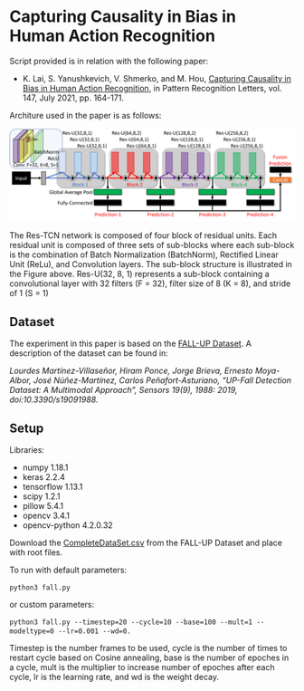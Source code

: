 # Capturing Causality in Bias in Human Action Recognition

Script provided is in relation with the following paper:

- K. Lai, S. Yanushkevich, V. Shmerko, and M. Hou, [Capturing Causality in Bias in Human Action Recognition](https://www.sciencedirect.com/science/article/abs/pii/S0167865521001380), in Pattern Recognition Letters, vol. 147, July 2021, pp. 164-171.

Architure used in the paper is as follows:

![](tcn.png)

The Res-TCN network is composed of four block of residual units. Each residual unit is composed of three sets of sub-blocks where each sub-block is the combination of Batch Normalization (BatchNorm), Rectified Linear Unit (ReLu), and Convolution layers. The sub-block structure is illustrated in the Figure above. Res-U(32, 8, 1) represents a sub-block containing a convolutional layer with 32 filters (F = 32), filter size of 8 (K = 8), and stride of 1 (S = 1)

## Dataset
The experiment in this paper is based on the [FALL-UP Dataset](https://sites.google.com/up.edu.mx/har-up/). A description of the dataset can be found in:
 
*Lourdes Martínez-Villaseñor, Hiram Ponce, Jorge Brieva, Ernesto Moya-Albor, José Núñez-Martínez, Carlos Peñafort-Asturiano, “UP-Fall Detection Dataset: A Multimodal Approach”, Sensors 19(9), 1988: 2019, doi:10.3390/s19091988.*

## Setup
Libraries:
- numpy 1.18.1
- keras 2.2.4
- tensorflow 1.13.1
- scipy 1.2.1
- pillow 5.4.1
- opencv 3.4.1
- opencv-python 4.2.0.32

Download the [CompleteDataSet.csv](https://drive.google.com/file/d/1JBGU5W2uq9rl8h7bJNt2lN4SjfZnFxmQ/view) from the FALL-UP Dataset and place with root files.

To run with default parameters:
```
python3 fall.py
```

or custom parameters:
```
python3 fall.py --timestep=20 --cycle=10 --base=100 --mult=1 --modeltype=0 --lr=0.001 --wd=0.
```
Timestep is the number frames to be used, cycle is the number of times to restart cycle based on Cosine annealing, base is the number of epoches in a cycle, mult is the multiplier to increase number of epoches after each cycle, lr is the learning rate, and wd is the weight decay.
